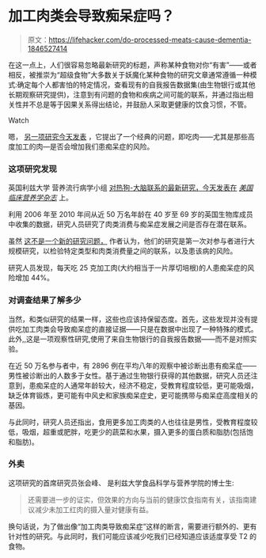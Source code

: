 # 加工肉类会导致痴呆症吗？

> 原文：<https://lifehacker.com/do-processed-meats-cause-dementia-1846527414>

在这一点上，人们很容易忽略最新研究的标题，声称某种食物对你“有害”——或者相反，被推崇为“超级食物”大多数关于妖魔化某种食物的研究文章通常遵循一种模式:确定每个人都害怕的特定情况，查看现有的自我报告数据集(由生物银行或其他长期观察研究提供)，注意到有问题的食物和疾病之间可能的联系，并通过指出相关性并不总是等于因果关系得出结论，并鼓励人采取更健康的饮食习惯，不管。

Watch

嗯， [另一项研究今天发表](https://academic.oup.com/ajcn/advance-article-abstract/doi/10.1093/ajcn/nqab028/6178922?redirectedFrom=fulltext) ，它提出了一个经典的问题，即吃肉——尤其是那些高度加工的肉—是否会增加我们患痴呆症的风险。

### 这项研究发现

英国利兹大学 营养流行病学小组 [对热狗-大脑联系的最新研究，今天发表在](https://environment.leeds.ac.uk/food-nutrition-our-research/doc/nutritional-epidemiology-1) [*美国临床营养学杂志*](https://academic.oup.com/ajcn/advance-article-abstract/doi/10.1093/ajcn/nqab028/6178922?redirectedFrom=fulltext) 上。

利用 2006 年至 2010 年间从近 50 万名年龄在 40 岁至 69 岁的英国生物库成员中收集的数据，研究人员研究了肉类消费与痴呆症发展之间是否存在潜在联系。

虽然 [这不是一个新的研究问题，](https://n.neurology.org/content/94/19/e2014) 作者认为，他们的研究是第一次对参与者进行大规模研究，以检验特定类型和肉类消费量之间的联系，以及患该病的风险。

研究人员发现，每天吃 25 克加工肉(大约相当于一片厚切培根)的人患痴呆症的风险增加 44%。

### 对调查结果了解多少

当然，和类似研究的结果一样，这些也应该持保留态度。首先，这些发现并没有提供吃加工肉类会导致痴呆症的直接证据——只是在数据中出现了一种特殊的模式。此外,,这是一项观察性研究,使用了来自生物银行的自我报告数据——而不是对照实验。

在近 50 万名参与者中，有 2896 例在平均八年的观察中被诊断出患有痴呆症——男性被诊断出的人数多于女性。基于通过生物银行获得的其他数据，研究人员还注意到，患痴呆症的人通常年龄较大，经济不稳定，受教育程度较低，更可能吸烟，缺乏体育锻炼，更可能有中风史和家族痴呆症史，更可能携带与痴呆症高度相关的基因。

与此同时，研究人员还指出，食用更多加工肉类的人也往往是男性，受教育程度较低，吸烟，超重或肥胖，吃更少的蔬菜和水果，摄入更多的蛋白质和脂肪(包括饱和脂肪)。

### 外卖

这项研究的首席研究员张会峰、 是利兹大学食品科学与营养学院的博士生:

> 还需要进一步的证实，但效果的方向与当前的健康饮食指南有关，该指南建议减少未加工红肉的摄入量对健康有益。

换句话说，为了做出像“加工肉类导致痴呆症”这样的断言，需要进行额外的、更有针对性的研究。与此同时，我们可能应该减少吃我们已经知道应该适度享受 T2 的食物。